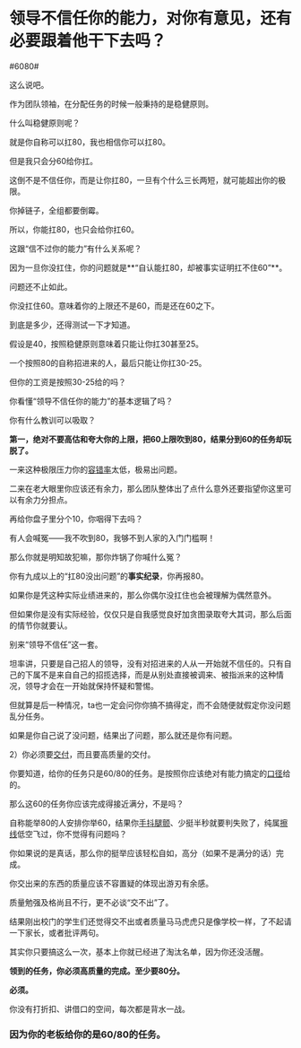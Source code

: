 # 领导不信任你的能力，对你有意见，还有必要跟着他干下去吗？

\#6080#

这么说吧。

作为团队领袖，在分配任务的时候一般秉持的是稳健原则。

什么叫稳健原则呢？

就是你自称可以扛80，我也相信你可以扛80。

但是我只会分60给你扛。

这倒不是不信任你，而是让你扛80，一旦有个什么三长两短，就可能超出你的极限。

你掉链子，全组都要倒霉。

所以，你能扛80，也只会给你扛60。



这跟“信不过你的能力”有什么关系呢？

因为一旦你没扛住，你的问题就是**“自认能扛80，却被事实证明扛不住60”**。

问题还不止如此。

你没扛住60。意味着你的上限还不是60，而是还在60之下。

到底是多少，还得测试一下才知道。

假设是40，按照稳健原则意味着只能让你扛30甚至25。

一个按照80的自称招进来的人，最后只能让你扛30-25。

但你的工资是按照30-25给的吗？

你看懂“领导不信任你的能力”的基本逻辑了吗？



你有什么教训可以吸取？

**第一，绝对不要高估和夸大你的上限，把60上限吹到80，结果分到60的任务却玩脱了。**

一来这种极限压力你的[容错率](https://www.zhihu.com/search?q=容错率&search_source=Entity&hybrid_search_source=Entity&hybrid_search_extra={"sourceType"%3A"answer"%2C"sourceId"%3A2930796807})太低，极易出问题。

二来在老大眼里你应该还有余力，那么团队整体出了点什么意外还要指望你这里可以有余力分担点。

再给你盘子里分个10，你咽得下去吗？

有人会喊冤——我不吹到80，我够不到人家的入门门槛啊！

那么你就是明知故犯嘛，那你炸锅了你喊什么冤？

你有九成以上的“扛80没出问题”的**事实纪录**，你再报80。

如果你是凭这种实际业绩进来的，那么你偶尔没扛住也会被理解为偶然意外。

但如果你是没有实际经验，仅仅只是自我感觉良好加贪图录取夸大其词，那么后面的情节你就要认。

别来“领导不信任”这一套。



坦率讲，只要是自己招人的领导，没有对招进来的人从一开始就不信任的。只有自己的下属不是来自自己的招揽选择，而是从别处直接被调来、被指派来的这种情况，领导才会在一开始就保持怀疑和警惕。

但就算是后一种情况，ta也一定会问你你搞不搞得定，而不会随便就假定你没问题乱分任务。

如果是你自己说了没问题，结果出了问题，那么就还是你有问题。



2）你必须要[交付](https://www.zhihu.com/search?q=交付&search_source=Entity&hybrid_search_source=Entity&hybrid_search_extra={"sourceType"%3A"answer"%2C"sourceId"%3A2930796807})，而且要高质量的交付。

你要知道，给你的任务只是60/80的任务。是按照你应该绝对有能力搞定的[口径](https://www.zhihu.com/search?q=口径&search_source=Entity&hybrid_search_source=Entity&hybrid_search_extra={"sourceType"%3A"answer"%2C"sourceId"%3A2930796807})给的。

那么这60的任务你应该完成得接近满分，不是吗？

自称能举80的人安排你举60，结果你[手抖腿颤](https://www.zhihu.com/search?q=手抖腿颤&search_source=Entity&hybrid_search_source=Entity&hybrid_search_extra={"sourceType"%3A"answer"%2C"sourceId"%3A2930796807})、少挺半秒就要判失败了，纯属[擦线](https://www.zhihu.com/search?q=擦线&search_source=Entity&hybrid_search_source=Entity&hybrid_search_extra={"sourceType"%3A"answer"%2C"sourceId"%3A2930796807})低空飞过，你不觉得有问题吗？

你如果说的是真话，那么你的挺举应该轻松自如，高分（如果不是满分的话）完成。

你交出来的东西的质量应该不容置疑的体现出游刃有余感。

质量勉强及格尚且不行，更不必谈“交不出”了。



结果刚出校门的学生们还觉得交不出或者质量马马虎虎只是像学校一样，了不起请一下家长，或者批评两句。

其实你只要搞这么一次，基本上你就已经进了淘汰名单，因为你还没活醒。



**领到的任务，你必须高质量的完成。至少要80分。**

**必须。**

你没有打折扣、讲借口的空间，每次都是背水一战。

### 因为你的老板给你的是60/80的任务。

